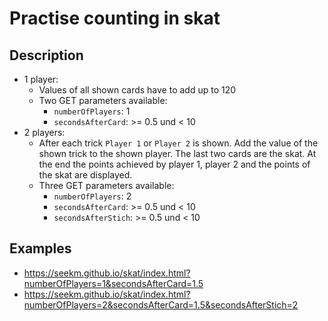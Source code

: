 # Practise counting in skat

## Description
+ 1 player:
  + Values of all shown cards have to add up to 120
  + Two GET parameters available:
	  + `numberOfPlayers`: 1 
    + `secondsAfterCard`: >= 0.5 und < 10
+ 2 players:
  + After each trick `Player 1` or `Player 2` is shown. Add the value of the shown trick to the  shown player. The last two cards are the skat. At the end the points achieved by player 1, player 2 and the points of the skat are displayed. 
  + Three GET parameters available:
	  + `numberOfPlayers`: 2 
    + `secondsAfterCard`: >= 0.5 und < 10
    + `secondsAfterStich`: >= 0.5 und < 10

## Examples
+ https://seekm.github.io/skat/index.html?numberOfPlayers=1&secondsAfterCard=1.5
+ https://seekm.github.io/skat/index.html?numberOfPlayers=2&secondsAfterCard=1.5&secondsAfterStich=2
